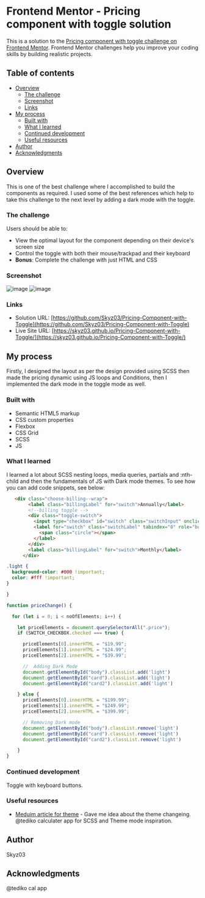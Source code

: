 # Frontend Mentor - Pricing component with toggle solution

This is a solution to the [Pricing component with toggle challenge on Frontend Mentor](https://www.frontendmentor.io/challenges/pricing-component-with-toggle-8vPwRMIC). Frontend Mentor challenges help you improve your coding skills by building realistic projects. 

## Table of contents

- [Overview](#overview)
  - [The challenge](#the-challenge)
  - [Screenshot](#screenshot)
  - [Links](#links)
- [My process](#my-process)
  - [Built with](#built-with)
  - [What I learned](#what-i-learned)
  - [Continued development](#continued-development)
  - [Useful resources](#useful-resources)
- [Author](#author)
- [Acknowledgments](#acknowledgments)

## Overview
This is one of the best challenge where I accomplished to build the components as required. I used some of the best references which help to take this challenge to the next level by adding a dark mode with the toggle.

### The challenge

Users should be able to:

- View the optimal layout for the component depending on their device's screen size
- Control the toggle with both their mouse/trackpad and their keyboard
- **Bonus**: Complete the challenge with just HTML and CSS

### Screenshot
![image](https://user-images.githubusercontent.com/42742924/133890958-d9878796-2ce4-4f75-8963-507ad9e4a4db.png)
![image](https://user-images.githubusercontent.com/42742924/133890966-423f84b7-14dd-426b-9d52-226c51247a86.png)


### Links

- Solution URL: [https://github.com/Skyz03/Pricing-Component-with-Toggle](https://github.com/Skyz03/Pricing-Component-with-Toggle)
- Live Site URL: [https://skyz03.github.io/Pricing-Component-with-Toggle/](https://skyz03.github.io/Pricing-Component-with-Toggle/)

## My process
Firstly, 
I designed the layout as per the design provided using SCSS then made the pricing dynamic using JS loops and Conditions, then I implemented the dark mode in the toggle mode as well.

### Built with

- Semantic HTML5 markup
- CSS custom properties
- Flexbox
- CSS Grid
- SCSS
- JS

### What I learned

I learned a lot about SCSS nesting loops, media queries, partials and :nth-child and then the fundamentals of JS with Dark mode themes.
To see how you can add code snippets, see below:

```html
   <div class="choose-billing--wrap">
        <label class="billingLabel" for="switch">Annually</label>
        <!--billing toggle -->
        <div class="toggle-switch">
          <input type="checkbox" id="switch" class="switchInput" onclick="priceChange()" />
          <label for="switch" class="switchLabel" tabindex="0" role="button" aria-pressed="false">
            <span class="circle"></span>
          </label>
        </div>
        <label class="billingLabel" for="switch">Monthly</label>
      </div>
```
```scss
.light {
  background-color: #000 !important;
  color: #fff !important;
}

}
```
```js
function priceChange() {

  for (let i = 0; i < noOfElements; i++) {

    let priceElements = document.querySelectorAll(".price");
    if (SWITCH_CHECKBOX.checked === true) {

      priceElements[0].innerHTML = "$19.99";
      priceElements[1].innerHTML = "$24.99";
      priceElements[2].innerHTML = "$39.99";

      //  Adding Dark Mode 
      document.getElementById("body").classList.add('light')
      document.getElementById("card").classList.add('light')
      document.getElementById("card2").classList.add('light')

    } else {
      priceElements[0].innerHTML = "$199.99";
      priceElements[1].innerHTML = "$249.99";
      priceElements[2].innerHTML = "$399.99";

      // Removing Dark mode 
      document.getElementById("body").classList.remove('light')
      document.getElementById("card").classList.remove('light')
      document.getElementById("card2").classList.remove('light')

    }
}
```
### Continued development

Toggle with keyboard buttons.

### Useful resources

- [Meduim article for theme](https://medium.com/@haxzie/dark-and-light-theme-switcher-using-css-variables-and-pure-javascript-zocada-dd0059d72fa2) - Gave me idea about the theme changeing.
@tediko calculater app for SCSS and Theme mode inspiration.

## Author
Skyz03

## Acknowledgments

@tediko cal app
